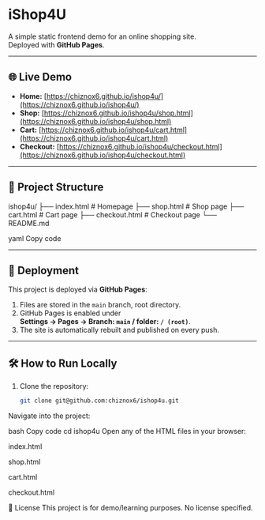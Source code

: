 # iShop4U

A simple static frontend demo for an online shopping site.  
Deployed with **GitHub Pages**.

---

## 🌐 Live Demo
- **Home:** [https://chiznox6.github.io/ishop4u/](https://chiznox6.github.io/ishop4u/)  
- **Shop:** [https://chiznox6.github.io/ishop4u/shop.html](https://chiznox6.github.io/ishop4u/shop.html)  
- **Cart:** [https://chiznox6.github.io/ishop4u/cart.html](https://chiznox6.github.io/ishop4u/cart.html)  
- **Checkout:** [https://chiznox6.github.io/ishop4u/checkout.html](https://chiznox6.github.io/ishop4u/checkout.html)  

---

## 📂 Project Structure
ishop4u/
├── index.html # Homepage
├── shop.html # Shop page
├── cart.html # Cart page
├── checkout.html # Checkout page
└── README.md

yaml
Copy code

---

## 🚀 Deployment
This project is deployed via **GitHub Pages**:

1. Files are stored in the `main` branch, root directory.
2. GitHub Pages is enabled under  
   **Settings → Pages → Branch: `main` / folder: `/ (root)`**.
3. The site is automatically rebuilt and published on every push.

---

## 🛠️ How to Run Locally
1. Clone the repository:
   ```bash
   git clone git@github.com:chiznox6/ishop4u.git
Navigate into the project:

bash
Copy code
cd ishop4u
Open any of the HTML files in your browser:

index.html

shop.html

cart.html

checkout.html

📜 License
This project is for demo/learning purposes. No license specified.

